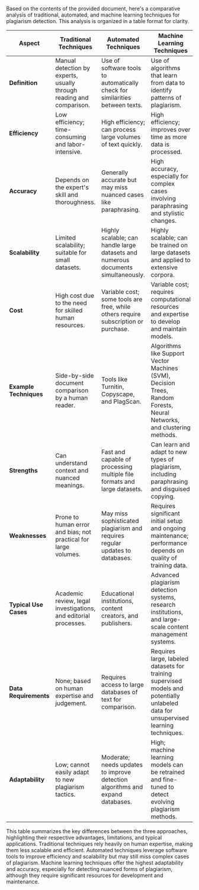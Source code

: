 Based on the contents of the provided document, here's a comparative analysis of traditional, automated, and machine learning techniques for plagiarism detection. This analysis is organized in a table format for clarity.

| Aspect                       | Traditional Techniques                                      | Automated Techniques                                                                 | Machine Learning Techniques                                                                                                           |
|------------------------------|-------------------------------------------------------------|-------------------------------------------------------------------------------------|---------------------------------------------------------------------------------------------------------------------------------------|
| **Definition**               | Manual detection by experts, usually through reading and comparison. | Use of software tools to automatically check for similarities between texts.         | Use of algorithms that learn from data to identify patterns of plagiarism.                                                            |
| **Efficiency**               | Low efficiency; time-consuming and labor-intensive.         | High efficiency; can process large volumes of text quickly.                         | High efficiency; improves over time as more data is processed.                                                                       |
| **Accuracy**                 | Depends on the expert's skill and thoroughness.             | Generally accurate but may miss nuanced cases like paraphrasing.                    | High accuracy, especially for complex cases involving paraphrasing and stylistic changes.                                             |
| **Scalability**              | Limited scalability; suitable for small datasets.           | Highly scalable; can handle large datasets and numerous documents simultaneously.    | Highly scalable; can be trained on large datasets and applied to extensive corpora.                                                   |
| **Cost**                     | High cost due to the need for skilled human resources.      | Variable cost; some tools are free, while others require subscription or purchase.   | Variable cost; requires computational resources and expertise to develop and maintain models.                                         |
| **Example Techniques**       | Side-by-side document comparison by a human reader.         | Tools like Turnitin, Copyscape, and PlagScan.                                        | Algorithms like Support Vector Machines (SVM), Decision Trees, Random Forests, Neural Networks, and clustering methods.               |
| **Strengths**                | Can understand context and nuanced meanings.                | Fast and capable of processing multiple file formats and large datasets.             | Can learn and adapt to new types of plagiarism, including paraphrasing and disguised copying.                                         |
| **Weaknesses**               | Prone to human error and bias; not practical for large volumes. | May miss sophisticated plagiarism and requires regular updates to databases.         | Requires significant initial setup and ongoing maintenance; performance depends on quality of training data.                          |
| **Typical Use Cases**        | Academic review, legal investigations, and editorial processes. | Educational institutions, content creators, and publishers.                          | Advanced plagiarism detection systems, research institutions, and large-scale content management systems.                             |
| **Data Requirements**        | None; based on human expertise and judgement.               | Requires access to large databases of text for comparison.                           | Requires large, labeled datasets for training supervised models and potentially unlabeled data for unsupervised learning techniques.  |
| **Adaptability**             | Low; cannot easily adapt to new plagiarism tactics.         | Moderate; needs updates to improve detection algorithms and expand databases.        | High; machine learning models can be retrained and fine-tuned to detect evolving plagiarism methods.                                  |

This table summarizes the key differences between the three approaches, highlighting their respective advantages, limitations, and typical applications. Traditional techniques rely heavily on human expertise, making them less scalable and efficient. Automated techniques leverage software tools to improve efficiency and scalability but may still miss complex cases of plagiarism. Machine learning techniques offer the highest adaptability and accuracy, especially for detecting nuanced forms of plagiarism, although they require significant resources for development and maintenance.
